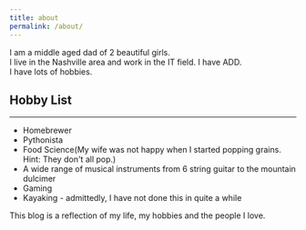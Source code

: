 ```yaml
---
title: about
permalink: /about/
---
```


I am a middle aged dad of 2 beautiful girls.  
I live in the Nashville area and work in the IT field. 
I have ADD.   
I have lots of hobbies.   


## Hobby List
---
- Homebrewer
- Pythonista
- Food Science(My wife was not happy when I started popping grains. Hint: They don't all pop.)
- A wide range of musical instruments from 6 string guitar to the mountain dulcimer
- Gaming
- Kayaking - admittedly, I have not done this in quite a while



This blog is a reflection of my life, my hobbies and the people I love.

